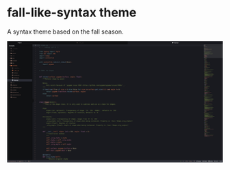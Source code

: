 # fall-like-syntax theme

A syntax theme based on the fall season.

![Screenshot of theme](https://github.com/grimmigerFuchs/fall-like-syntax/blob/master/img/screenshot.png?raw=true)
